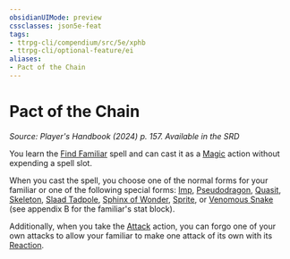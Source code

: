 ```yaml
---
obsidianUIMode: preview
cssclasses: json5e-feat
tags:
- ttrpg-cli/compendium/src/5e/xphb
- ttrpg-cli/optional-feature/ei
aliases:
- Pact of the Chain
---
```

# Pact of the Chain
*Source: Player's Handbook (2024) p. 157. Available in the <span title='Systems Reference Document (5.2)'>SRD</span>*  

You learn the [Find Familiar](/3-Mechanics/CLI/spells/find-familiar-xphb.md) spell and can cast it as a [Magic](/3-Mechanics/CLI/actions.md#Magic) action without expending a spell slot.

When you cast the spell, you choose one of the normal forms for your familiar or one of the following special forms: [Imp](/3-Mechanics/CLI/bestiary/fiend/imp-xmm.md), [Pseudodragon](/3-Mechanics/CLI/bestiary/dragon/pseudodragon-xmm.md), [Quasit](/3-Mechanics/CLI/bestiary/fiend/quasit-xmm.md), [Skeleton](/3-Mechanics/CLI/bestiary/undead/skeleton-xmm.md), [Slaad Tadpole](/3-Mechanics/CLI/bestiary/aberration/slaad-tadpole-xmm.md), [Sphinx of Wonder](/3-Mechanics/CLI/bestiary/celestial/sphinx-of-wonder-xmm.md), [Sprite](/3-Mechanics/CLI/bestiary/fey/sprite-xmm.md), or [Venomous Snake](/3-Mechanics/CLI/bestiary/beast/venomous-snake-xmm.md) (see appendix B for the familiar's stat block).

Additionally, when you take the [Attack](/3-Mechanics/CLI/actions.md#Attack) action, you can forgo one of your own attacks to allow your familiar to make one attack of its own with its [Reaction](/3-Mechanics/CLI/variant-rules/reaction-xphb.md).